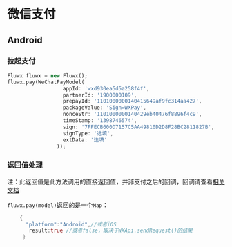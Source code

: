 # 微信支付
## Android

### 拉起支付
```dart
Fluwx fluwx = new Fluwx();
fluwx.pay(WeChatPayModel(
                  appId: 'wxd930ea5d5a258f4f', 
                  partnerId: '1900000109',
                  prepayId: '1101000000140415649af9fc314aa427',
                  packageValue: 'Sign=WXPay',
                  nonceStr: '1101000000140429eb40476f8896f4c9',
                  timeStamp: '1398746574',
                  sign: '7FFECB600D7157C5AA49810D2D8F28BC2811827B',
                  signType: '选填',
                  extData: '选填'
                ));
```
### 返回值处理
注：此返回值是此方法调用的直接返回值，并非支付之后的回调，回调请查看[相关文档](docs/RESPONSE.md)

 ```fluwx.pay(model)```返回的是一个```Map```：
```dart
    {
      "platform":"Android",//或者iOS
       result:true //或者false，取决于WXApi.sendRequest()的结果
     }
```
  
